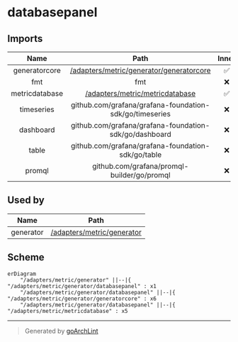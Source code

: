 # databasepanel

## Imports

|      Name      |                             Path                             | Inner | Count |
|:--------------:|:------------------------------------------------------------:|:-----:|:-----:|
| generatorcore  | [/adapters/metric/generator/generatorcore](generatorcore.md) |  ✅   |   6   |
|      fmt       |                             fmt                              |  ❌   |   5   |
| metricdatabase |   [/adapters/metric/metricdatabase](../metricdatabase.md)    |  ✅   |   5   |
|   timeseries   |   github.com/grafana/grafana-foundation-sdk/go/timeseries    |  ❌   |   4   |
|   dashboard    |    github.com/grafana/grafana-foundation-sdk/go/dashboard    |  ❌   |   1   |
|     table      |      github.com/grafana/grafana-foundation-sdk/go/table      |  ❌   |   1   |
|     promql     |         github.com/grafana/promql-builder/go/promql          |  ❌   |   1   |

## Used by

|   Name    |                     Path                      |
|:---------:|:---------------------------------------------:|
| generator | [/adapters/metric/generator](../generator.md) |

## Scheme

```mermaid
erDiagram
    "/adapters/metric/generator" ||--|{ "/adapters/metric/generator/databasepanel" : x1
    "/adapters/metric/generator/databasepanel" ||--|{ "/adapters/metric/generator/generatorcore" : x6
    "/adapters/metric/generator/databasepanel" ||--|{ "/adapters/metric/metricdatabase" : x5
```

---

> Generated by [goArchLint](https://github.com/gbh007/goarchlint)
